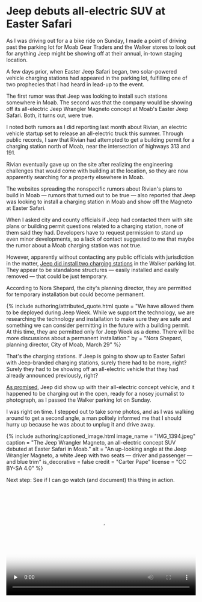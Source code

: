 # Jeep debuts all-electric SUV at Easter Safari

As I was driving out for a a bike ride on Sunday, I made a point of driving past the parking lot for Moab Gear Traders and the Walker stores to look out for anything Jeep might be showing off at their annual, in-town staging location.

A few days prior, when Easter Jeep Safari began, two solar-powered vehicle charging stations had appeared in the parking lot, fulfilling one of two prophecies that I had heard in lead-up to the event.

The first rumor was that Jeep was looking to install such stations somewhere in Moab. The second was that the company would be showing off its all-electric Jeep Wrangler Magneto concept at Moab's Easter Jeep Safari. Both, it turns out, were true.

I noted both rumors as I did reporting last month about Rivian, an electric vehicle startup set to release an all-electric truck this summer. Through public records, I saw that Rivian had attempted to get a building permit for a charging station north of Moab, near the intersection of highways 313 and 191.

Rivian eventually gave up on the site after realizing the engineering challenges that would come with building at the location, so they are now apparently searching for a property elsewhere in Moab.

The websites spreading the nonspecific rumors about Rivian's plans to build in Moab — rumors that turned out to be true — also reported that Jeep was looking to install a charging station in Moab and show off the Magneto at Easter Safari.

When I asked city and county officials if Jeep had contacted them with site plans or building permit questions related to a charging station, none of them said they had. Developers have to request permission to stand up even minor developments, so a lack of contact suggested to me that maybe the rumor about a Moab charging station was not true.

However, apparently without contacting any public officials with jurisdiction in the matter, [Jeep did install two charging stations](https://media.stellantisnorthamerica.com/newsrelease.do?id=22622&mid=1) in the Walker parking lot. They appear to be standalone structures — easily installed and easily removed — that could be just temporary.

According to Nora Shepard, the city's planning director, they are permitted for temporary installation but could become permanent.

{% include authoring/attributed_quote.html
    quote = "We have allowed them to be deployed during Jeep Week. While we support the technology, we are researching the technology and installation to make sure they are safe and something we can consider permitting in the future with a building permit. At this time, they are permitted only for Jeep Week as a demo. There will be more discussions about a permanent installation."
    by = "Nora Shepard, planning director, City of Moab, March 29"
%}

That's the charging stations. If Jeep is going to show up to Easter Safari with Jeep-branded charging stations, surely there had to be more, right? Surely they had to be showing off an all-electric vehicle that they had already announced previously, right?

[As promised](https://media.stellantisnorthamerica.com/newsrelease.do?id=22607&mid=1), Jeep did show up with their all-electric concept vehicle, and it happened to be charging out in the open, ready for a nosey journalist to photograph, as I passed the Walker parking lot on Sunday.

I was right on time. I stepped out to take some photos, and as I was walking around to get a second angle, a man politely informed me that I should hurry up because he was about to unplug it and drive away.

{% include authoring/captioned_image.html
    image_name = "IMG_1394.jpeg"
    caption = "The Jeep Wrangler Magneto, an all-electric concept SUV debuted at Easter Safari in Moab."
    alt = "An up-looking angle at the Jeep Wrangler Magneto, a white Jeep with two seats — driver and passenger — and blue trim"
    is_decorative = false
    credit = "Carter Pape"
    license = "CC BY-SA 4.0"
%}

Next step: See if I can go watch (and document) this thing in action.



<div class="sharevid" style="position: relative; width: 100%; height: 0; padding-bottom: 56.25%;"><video preload="none" poster="https://s3.amazonaws.com/chryslermedia.iconicweb.com/mediasite/video/137633/Magneto.jpg" controls style="position: absolute;top: 0;left: 0;width: 100%;height: 100%;"><source type="video/mp4" src="https://s3.amazonaws.com/chryslermedia.iconicweb.com/mediasite/video/137632/hq_15477.mp4"></video></div>
